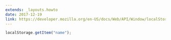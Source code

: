 ```yaml
---
extends: _layouts.howto
date: 2017-12-19
link: https://developer.mozilla.org/en-US/docs/Web/API/Window/localStorage
---
```



```javascript
localStorage.getItem("name");
```
